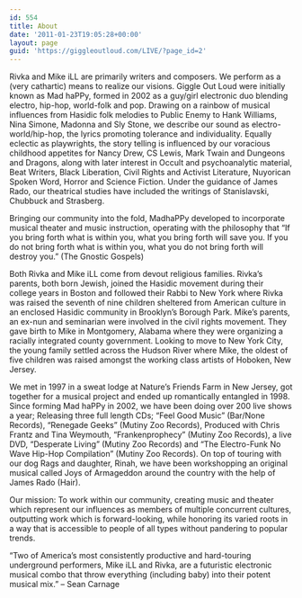 ```yaml
---
id: 554
title: About
date: '2011-01-23T19:05:28+00:00'
layout: page
guid: 'https://giggleoutloud.com/LIVE/?page_id=2'
---
```


Rivka and Mike iLL are primarily writers and composers. We perform as a (very cathartic) means to realize our visions. Giggle Out Loud were initially known as Mad haPPy, formed in 2002 as a guy/girl electronic duo blending electro, hip-hop, world-folk and pop. Drawing on a rainbow of musical influences from Hasidic folk melodies to Public Enemy to Hank Williams, Nina Simone, Madonna and Sly Stone, we describe our sound as electro-world/hip-hop, the lyrics promoting tolerance and individuality. Equally eclectic as playwrights, the story telling is influenced by our voracious childhood appetites for Nancy Drew, CS Lewis, Mark Twain and Dungeons and Dragons, along with later interest in Occult and psychoanalytic material, Beat Writers, Black Liberation, Civil Rights and Activist Literature, Nuyorican Spoken Word, Horror and Science Fiction. Under the guidance of James Rado, our theatrical studies have included the writings of Stanislavski, Chubbuck and Strasberg.

Bringing our community into the fold, MadhaPPy developed to incorporate musical theater and music instruction, operating with the philosophy that “If you bring forth what is within you, what you bring forth will save you. If you do not bring forth what is within you, what you do not bring forth will destroy you.” (The Gnostic Gospels)

Both Rivka and Mike iLL come from devout religious families. Rivka’s parents, both born Jewish, joined the Hasidic movement during their college years in Boston and followed their Rabbi to New York where Rivka was raised the seventh of nine children sheltered from American culture in an enclosed Hasidic community in Brooklyn’s Borough Park. Mike’s parents, an ex-nun and seminarian were involved in the civil rights movement. They gave birth to Mike in Montgomery, Alabama where they were organizing a racially integrated county government. Looking to move to New York City, the young family settled across the Hudson River where Mike, the oldest of five children was raised amongst the working class artists of Hoboken, New Jersey.

We met in 1997 in a sweat lodge at Nature’s Friends Farm in New Jersey, got together for a musical project and ended up romantically entangled in 1998. Since forming Mad haPPy in 2002, we have been doing over 200 live shows a year; Releasing three full length CDs; “Feel Good Music” (Bar/None Records), “Renegade Geeks” (Mutiny Zoo Records), Produced with Chris Frantz and Tina Weymouth, “Frankenprophecy” (Mutiny Zoo Records), a live DVD, “Desperate Living” (Mutiny Zoo Records) and “The Electro-Funk No Wave Hip-Hop Compilation” (Mutiny Zoo Records). On top of touring with our dog Rags and daughter, Rinah, we have been workshopping an original musical called Joys of Armageddon around the country with the help of James Rado (Hair).

Our mission: To work within our community, creating music and theater which represent our influences as members of multiple concurrent cultures, outputting work which is forward-looking, while honoring its varied roots in a way that is accessible to people of all types without pandering to popular trends.

“Two of America’s most consistently productive and hard-touring underground performers, Mike iLL and Rivka, are a futuristic electronic musical combo that throw everything (including baby) into their potent musical mix.” – Sean Carnage
